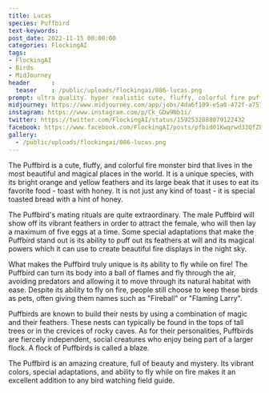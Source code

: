 ```yaml
---
title: Lucas
species: Puffbird
text-keywords: 
post_date: 2022-11-15 00:00:00
categories: FlockingAI
tags:
- FlockingAI
- Birds
- MidJourney 
header      :
  teaser    : /public/uploads/flockingai/086-lucas.png
prompt: ultra quality. hyper realistic cute, fluffy, colorful fire puffbird monster , BIRD, cinematic lighting, floral, statue, , abstract, full hd render + 3d octane render +4k UHD + immense detail + dramatic lighting + well lit , + fine details + octane render + 8k, abstract
midjourney: https://www.midjourney.com/app/jobs/4da6f109-e5a0-472f-a757-f0e9d96c279d
instagram: https://www.instagram.com/p/Ck_GDw9Nb1i/
twitter: https://twitter.com/FlockingAI/status/1592532888079122432
facebook: https://www.facebook.com/FlockingAI/posts/pfbid01Kwqrwd33QfZBQWgRxgCWjsmfoFKZ7C178ZLhQ1qrnztJSGAMk8DztcVAAimMMUJl
gallery: 
  - /public/uploads/flockingai/086-lucas.png
---
```



The Puffbird is a cute, fluffy, and colorful fire monster bird that lives in the most beautiful and magical places in the world. It is a unique species, with its bright orange and yellow feathers and its large beak that it uses to eat its favorite food - toast with honey. It is not just any kind of toast - it is special toasted bread with a hint of honey.

The Puffbird's mating rituals are quite extraordinary. The male Puffbird will show off its vibrant feathers in order to attract the female, who will then lay a maximum of five eggs at a time. Some special adaptations that make the Puffbird stand out is its ability to puff out its feathers at will and its magical powers which it can use to create beautiful fire displays in the night sky.

What makes the Puffbird truly unique is its ability to fly while on fire! The Puffbird can turn its body into a ball of flames and fly through the air, avoiding predators and allowing it to move through its natural habitat with ease. Despite its ability to fly on fire, people still choose to keep these birds as pets, often giving them names such as "Fireball" or "Flaming Larry".

Puffbirds are known to build their nests by using a combination of magic and their feathers. These nests can typically be found in the tops of tall trees or in the crevices of rocky caves. As for their personalities, Puffbirds are fiercely independent, social creatures who enjoy being part of a larger flock. A flock of Puffbirds is called a blaze.

The Puffbird is an amazing creature, full of beauty and mystery. Its vibrant colors, special adaptations, and ability to fly while on fire makes it an excellent addition to any bird watching field guide.
